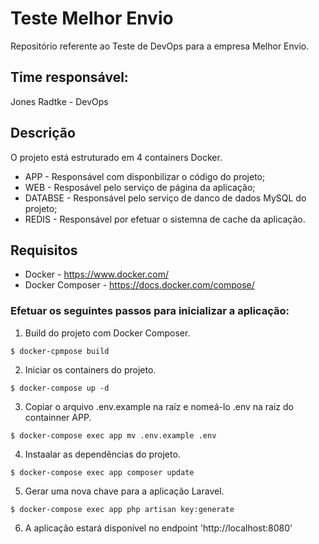 # Teste Melhor Envio

Repositório referente ao Teste de DevOps para a empresa Melhor Envio.

## Time responsável:

Jones Radtke - DevOps

## Descrição

O projeto está estruturado em 4 containers Docker.

* APP - Responsável com disponbilizar o código do projeto;
* WEB - Resposável pelo serviço de página da aplicação; 
* DATABSE - Responsável pelo serviço de danco de dados MySQL do projeto;
* REDIS - Responsável por efetuar o sistemna de cache da aplicação.


## Requisitos

* Docker - https://www.docker.com/
* Docker Composer - https://docs.docker.com/compose/

### Efetuar os seguintes passos para inicializar a aplicação:

1. Build do projeto com Docker Composer.

`$ docker-cpmpose build`

2. Iniciar os containers do projeto.

`$ docker-compose up -d`

3. Copiar o arquivo .env.example na raíz e nomeá-lo .env na raiz do containner APP.

`$ docker-compose exec app mv .env.example .env`

4. Instaalar as dependências do projeto.

`$ docker-compose exec app composer update`

5. Gerar uma nova chave para a aplicação Laravel.

`$ docker-compose exec app php artisan key:generate `

6. A aplicação estará disponível no endpoint
 'http://localhost:8080'

